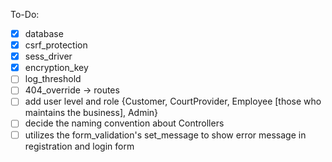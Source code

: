 To-Do:
- [x] database
- [x] csrf_protection
- [x] sess_driver
- [x] encryption_key
- [ ] log_threshold
- [ ] 404_override -> routes
- [ ] add user level and role {Customer, CourtProvider, Employee [those who maintains the business], Admin}
- [ ] decide the naming convention about Controllers
- [ ] utilizes the form_validation's set_message to show error message in registration and login form